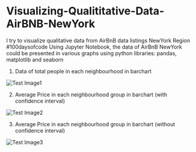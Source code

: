 # Visualizing-Qualititative-Data-AirBNB-NewYork
I try to visualize qualitative data from AirBnB data listings NewYork Region #100daysofcode
Using Jupyter Notebook, the data of AirBnB NewYork could be presented in various graphs using python libraries: pandas, matplotlib and seaborn

1. Data of total people in each neighbourhood  in barchart

![Test Image1](https://github.com/altheanabila/Visualizing-Qualititative-Data-AirBNB-NewYork/blob/main/Neighbourhoodquantity.png)

2. Average Price in each neighbourhood group in barchart (with confidence interval)

![Test Image2](https://github.com/altheanabila/Visualizing-Qualititative-Data-AirBNB-NewYork/blob/main/price.png)

3. Average Price in each neighbourhood group in barchart (without confidence interval)

![Test Image3](https://github.com/altheanabila/Visualizing-Qualititative-Data-AirBNB-NewYork/blob/main/price2.png)
